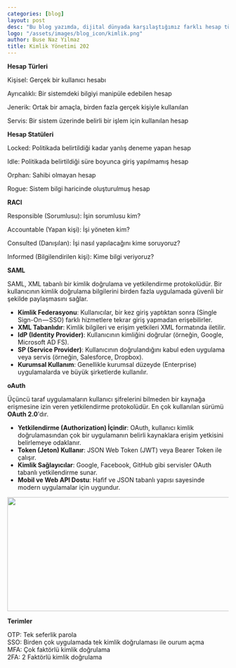 ```yaml
---
categories: [blog]
layout: post
desc: "Bu blog yazımda, dijital dünyada karşılaştığımız farklı hesap türleri ve statülerini açıklayarak başladım. Ardından, bir işin sorumluluk dağılımını gösteren RACI matrisini tanıttım. Özellikle, SAML ve OAuth gibi modern kimlik doğrulama ve yetkilendirme protokollerini detaylıca inceleyerek, nasıl çalıştıklarını ve kullanım alanlarını örneklerle açıkladım. Son olarak da OTP, SSO, MFA ve 2FA gibi sıkça karşılaşılan kimlik yönetimi terimlerini kısaca tanımladım."
logo: "/assets/images/blog_icon/kimlik.png"
author: Buse Naz Yılmaz
title: Kimlik Yönetimi 202
---
```


**Hesap Türleri**

Kişisel: Gerçek bir kullanıcı hesabı

Ayrıcalıklı: Bir sistemdeki bilgiyi manipüle edebilen hesap

Jenerik: Ortak bir amaçla, birden fazla gerçek kişiyle kullanılan

Servis: Bir sistem üzerinde belirli bir işlem için kullanılan hesap

**Hesap Statüleri**

Locked: Politikada belirtildiği kadar yanlış deneme yapan hesap

Idle: Politikada belirtildiği süre boyunca giriş yapılmamış hesap

Orphan: Sahibi olmayan hesap

Rogue: Sistem bilgi haricinde oluşturulmuş hesap

**RACI**

Responsible (Sorumlusu): İşin sorumlusu kim?

Accountable (Yapan kişi): İşi yöneten kim?

Consulted (Danışılan): İşi nasıl yapılacağını kime soruyoruz?

Informed (Bilgilendirilen kişi): Kime bilgi veriyoruz?

**SAML**

SAML, XML tabanlı bir kimlik doğrulama ve yetkilendirme protokolüdür. Bir kullanıcının kimlik doğrulama bilgilerini birden fazla uygulamada güvenli bir şekilde paylaşmasını sağlar.

*   **Kimlik Federasyonu**: Kullanıcılar, bir kez giriş yaptıktan sonra (Single Sign-On — SSO) farklı hizmetlere tekrar giriş yapmadan erişebilirler.
*   **XML Tabanlıdır**: Kimlik bilgileri ve erişim yetkileri XML formatında iletilir.
*   **IdP (Identity Provider)**: Kullanıcının kimliğini doğrular (örneğin, Google, Microsoft AD FS).
*   **SP (Service Provider)**: Kullanıcının doğrulandığını kabul eden uygulama veya servis (örneğin, Salesforce, Dropbox).
*   **Kurumsal Kullanım**: Genellikle kurumsal düzeyde (Enterprise) uygulamalarda ve büyük şirketlerde kullanılır.

**oAuth** 

Üçüncü taraf uygulamaların kullanıcı şifrelerini bilmeden bir kaynağa erişmesine izin veren yetkilendirme protokolüdür. En çok kullanılan sürümü **OAuth 2.0**'dır.

*   **Yetkilendirme (Authorization) İçindir**: OAuth, kullanıcı kimlik doğrulamasından çok bir uygulamanın belirli kaynaklara erişim yetkisini belirlemeye odaklanır.
*   **Token (Jeton) Kullanır**: JSON Web Token (JWT) veya Bearer Token ile çalışır.
*   **Kimlik Sağlayıcılar**: Google, Facebook, GitHub gibi servisler OAuth tabanlı yetkilendirme sunar.
*   **Mobil ve Web API Dostu**: Hafif ve JSON tabanlı yapısı sayesinde modern uygulamalar için uygundur.

<div style="text-align: center;">
  <img src="./assets/images/blog_kimlik/tablo.png" width="700" height="260">
</div>

**Terimler**

OTP: Tek seferlik parola  
SSO: Birden çok uygulamada tek kimlik doğrulaması ile ourum açma  
MFA: Çok faktörlü kimlik doğrulama  
2FA: 2 Faktörlü kimlik doğrulama
